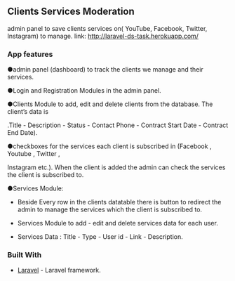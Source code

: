 
## Clients Services Moderation

admin panel to save clients services on( YouTube, Facebook, Twitter, Instagram) to manage.
link: http://laravel-ds-task.herokuapp.com/

### App features
●admin panel (dashboard) to track the clients we manage and their services.

●Login and Registration Modules in the admin panel.


●Clients Module to add, edit and delete clients from the database. The client’s data is

   .Title - Description - Status - Contact Phone - Contract Start Date - Contract End Date).
        
●checkboxes for the services each client is subscribed in (Facebook , Youtube , Twitter ,

 Instagram etc.). When the client is added the admin can check the services the client is subscribed to. 
 
 
●Services Module:

   - Beside Every row in the clients datatable there is button to redirect the admin to manage the
     services which the client is subscribed to.
      
   - Services Module to add - edit and delete services data for each user.
    
   - Services Data : Title - Type - User id - Link - Description. 


### Built With

* [Laravel](https://laravel.com/) - Laravel framework.
